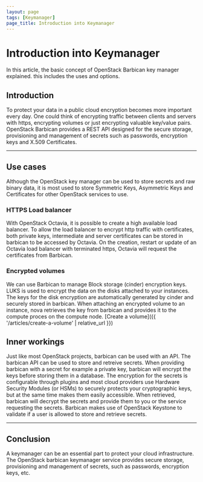 ```yaml
---
layout: page
tags: [Keymanager]
page_title: Introduction into Keymanager 
---
```


# Introduction into Keymanager

In this article, the basic concept of OpenStack Barbican key manager explained.
this includes the uses and options.

## Introduction

To protect your data in a public cloud encryption becomes more important every
day. One could think of encrypting traffic between clients and servers with
https, encrypting volumes or just encrypting valuable key/value pairs.
OpenStack Barbican provides a REST API designed for the secure storage, 
provisioning and management of secrets such as passwords, encryption keys and
X.509 Certificates. 

---

## Use cases
Although the OpenStack key manager can be used to store secrets and raw binary
data, it is most used to store Symmetric Keys, Asymmetric Keys and Certificates
for other OpenStack services to use.

### HTTPS Load balancer
With OpenStack Octavia, it is possible to create a high available load
balancer. To allow the load balancer to encrypt http traffic with certificates,
both private keys, intermediate and server certificates can be stored in
barbican to be accessed by Octavia. On the creation, restart or update of an
Octavia load balancer with terminated https, Octavia will request the
certificates from Barbican. 

### Encrypted volumes
We can use Barbican to manage Block storage (cinder) encryption keys. LUKS is
used to encrypt the data on the disks attached to your instances. The keys for
the disk encryption are automatically generated by cinder and securely stored
in barbican. When attaching an encrypted volume to an instance, nova retrieves
the key from barbican and provides it to the compute proces on the compute
node. [Create a volume]({{ '/articles/create-a-volume' | relative_url }})

## Inner workings
Just like most OpenStack projects, barbican can be used with an API. The
barbican API can be used to store and retreive secrets. When providing barbican
with a secret for example a private key, barbican will encrypt the keys before
storing them in a database. The encryption for the secrets is 
configurable through plugins and most cloud providers use Hardware Security
Modules (or HSMs) to securely protects your cryptographic keys, but at the same
time makes them easily accessible. When retrieved, barbican will decrypt the
secrets and provide them to you or the service requesting the secrets. 
Barbican makes use of OpenStack Keystone to validate if a user is allowed to
store and retrieve secrets.

---

## Conclusion
A keymanager can be an essential part to protect your cloud infrastructure.
The OpenStack barbican keymanager service provides secure storage, provisioning
and management of secrets, such as passwords, encryption keys, etc.

